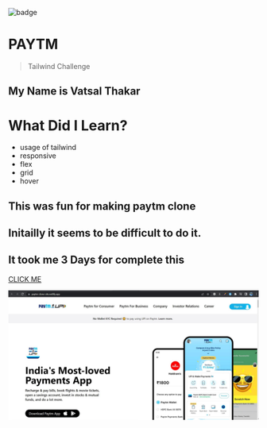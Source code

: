 ![badge](https://img.shields.io/badge/Live--class-Tailwind--Project-orange)

# PAYTM

> Tailwind Challenge

## My Name is Vatsal Thakar

# What Did I Learn?

- usage of tailwind
- responsive
- flex
- grid
- hover

## This was fun for making paytm clone

## Initailly it seems to be difficult to do it.

## It took me 3 Days for complete this

[CLICK ME](https://paytm-clone-site.netlify.app/)

![Image](Assets/ptmt.jpg)
